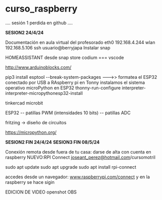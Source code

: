 # curso_raspberry

....
sesión 1 perdida en github
....

**SESION2   24/4/24**

Documentación en aula virtual del profesorado
eth0 192.168.4.244
wlan 192.168.5.106
ssh usuario@berryjapa
Instalar snap

HOMEASSISTANT desde snap store
codium === vscode

http://www.arduinoblocks.com/

pip3 install esptool --break-system-packages    --->> formatea el ESP32 conectado por USB a RAspberry pi
en Tonny instalamos el sistema operativo microPython en ESP32
thonny-run-configure interpreter-interpreter-micropythonesp32-install


tinkercad
microbit

ESP32
	-- patillas PWM (intensidades 10 bits)
	-- patillas ADC


fritzing -> diseño de circuitos

https://micropython.org/

**SESION2 FIN   24/4/24**
**SESION3 FIN   08/5/24**


Conexión remota desde fuera de tu casa: darse de alta con cuenta en raspberry
NUEVO:RPI Connect
joseant_perez@hotmail.com/cursomotril

sudo apt update
sudo apt upgrade
sudo apt install rpi-connect


accedes desde un navegador: www.raspberrypi.com/connect
y en la raspberry se hace sigin

EDICION DE VIDEO
openshot
OBS
